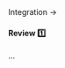 <link rel="stylesheet" href="{{baseUrl}}/css/textbook.css">

<div class="website-content">

<div id="path">Integration → </div>

<div id="title">

#### Review :one:

</div>

<div id="body">

...

</div>

<div id="extras">

<include src="exercises.md" />

</div>

</div>
